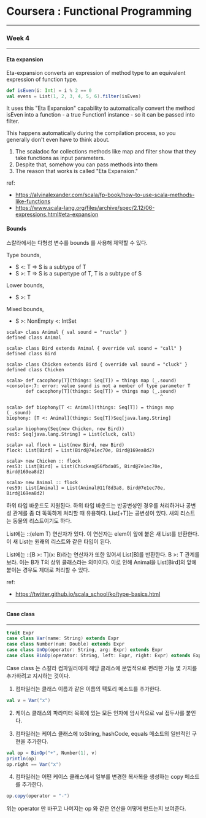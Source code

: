 # Coursera : Functional Programming

---
### Week 4
---

#### Eta expansion
Eta-expansion converts an expression of method type to an equivalent expression of function type.

```scala
def isEven(i: Int) = i % 2 == 0
val evens = List(1, 2, 3, 4, 5, 6).filter(isEven)
```

It uses this "Eta Expansion" capability to automatically convert the method isEven into a function - a true Function1 instance - so it can be passed into filter.

This happens automatically during the compilation process, so you generally don't even have to think about.

1. The scaladoc for collections methods like map and filter show that they take functions as input parameters.
2. Despite that, somehow you can pass methods into them
3. The reason that works is called "Eta Expansion."

ref:
- https://alvinalexander.com/scala/fp-book/how-to-use-scala-methods-like-functions
- https://www.scala-lang.org/files/archive/spec/2.12/06-expressions.html#eta-expansion

#### Bounds
스칼라에서는 다형성 변수를 bounds 를 사용해 제약할 수 있다.

Type bounds, 
- S <: T => S is a subtype of T
- S >: T => S is a supertype of T, T is a subtype of S

Lower bounds,
- S >: T

Mixed bounds,
- S >: NonEmpty <: IntSet

```
scala> class Animal { val sound = "rustle" }
defined class Animal

scala> class Bird extends Animal { override val sound = "call" }
defined class Bird

scala> class Chicken extends Bird { override val sound = "cluck" }
defined class Chicken

scala> def cacophony[T](things: Seq[T]) = things map (_.sound)
<console>:7: error: value sound is not a member of type parameter T
       def cacophony[T](things: Seq[T]) = things map (_.sound)
                                                        ^

scala> def biophony[T <: Animal](things: Seq[T]) = things map (_.sound)
biophony: [T <: Animal](things: Seq[T])Seq[java.lang.String]

scala> biophony(Seq(new Chicken, new Bird))
res5: Seq[java.lang.String] = List(cluck, call)

scala> val flock = List(new Bird, new Bird)
flock: List[Bird] = List(Bird@7e1ec70e, Bird@169ea8d2)

scala> new Chicken :: flock
res53: List[Bird] = List(Chicken@56fbda05, Bird@7e1ec70e, Bird@169ea8d2)

scala> new Animal :: flock
res59: List[Animal] = List(Animal@11f8d3a8, Bird@7e1ec70e, Bird@169ea8d2)
```

하위 타입 바운드도 지원된다. 하위 타입 바운드는 반공변성인 경우를 처리하거나 공변성 관계를 좀 더 똑똑하게 처리할 때 유용하다. List[+T]는 공변성이 있다. 새의 리스트는 동물의 리스트이기도 하다.

List에는 ::(elem T) 연산자가 있다. 이 연산자는 elem이 앞에 붙은 새 List를 반환한다. 이 새 List는 원래의 리스트와 같은 타입이 된다.

List에는 ::[B >: T](x: B)라는 연산자가 또한 있어서 List[B]를 반환한다. B >: T 관계를 보라. 이는 B가 T의 상위 클래스라는 의미이다. 이로 인해 Animal을 List[Bird]의 앞에 붙이는 경우도 제대로 처리할 수 있다.

ref:
- https://twitter.github.io/scala_school/ko/type-basics.html

---
#### Case class
---

```scala
trait Expr
case class Var(name: String) extends Expr
case class Number(num: Double) extends Expr
case class UnOp(operator: String, arg: Expr) extends Expr
case class BinOp(operator: String, left: Expr, right: Expr) extends Expr
```

Case class 는 스칼라 컴파일러에게 해당 클래스에 문법적으로 편리한 기능 몇 가지를 추가하려고 지시하는 것이다.

1. 컴파일러는 클래스 이름과 같은 이름의 팩토리 메소드를 추가한다.

```scala
val v = Var("x")
```

2. 케이스 클래스의 파라미터 목록에 있는 모든 인자에 암시적으로 val 접두사를 붙인다.

3. 컴파일러는 케이스 클래스에 toString, hashCode, equals 메소드의 일반적인 구현을 추가한다.

```scala
val op = BinOp("+", Number(1), v)
println(op)
op.right == Var("x")
```

4. 컴파일러는 어떤 케이스 클래스에서 일부를 변경한 복사복을 생성하는 copy 메소드를 추가한다.

```scala
op.copy(operator = "-")
```

위는 operator 만 바꾸고 나머지는 op 와 같은 연산을 어떻게 만드는지 보여준다.

